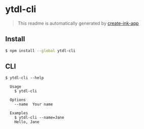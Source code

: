 # ytdl-cli

> This readme is automatically generated by [create-ink-app](https://github.com/vadimdemedes/create-ink-app)

## Install

```bash
$ npm install --global ytdl-cli
```

## CLI

```
$ ytdl-cli --help

  Usage
    $ ytdl-cli

  Options
    --name  Your name

  Examples
    $ ytdl-cli --name=Jane
    Hello, Jane
```
